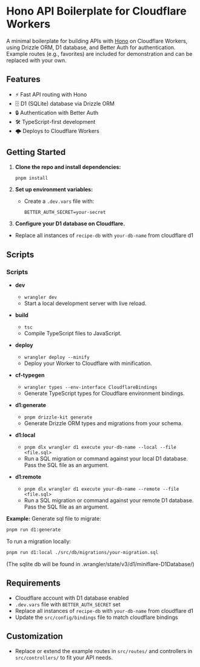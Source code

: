 # Hono API Boilerplate for Cloudflare Workers

A minimal boilerplate for building APIs with [Hono](https://hono.dev/) on Cloudflare Workers, using Drizzle ORM, D1 database, and Better Auth for authentication. Example routes (e.g., favorites) are included for demonstration and can be replaced with your own.

## Features

- ⚡️ Fast API routing with Hono
- 🗄️ D1 (SQLite) database via Drizzle ORM
- 🔒 Authentication with Better Auth
- 🛠️ TypeScript-first development
- 🌩️ Deploys to Cloudflare Workers

## Getting Started

1. **Clone the repo and install dependencies:**
   ```sh
   pnpm install
   ```

2. **Set up environment variables:**
   - Create a `.dev.vars` file with:
     ```
     BETTER_AUTH_SECRET=your-secret
     ```

3. **Configure your D1 database on Cloudflare.**
  - Replace all instances of `recipe-db` with `your-db-name` from cloudflare d1

## Scripts

### Scripts

- **dev**
  - `wrangler dev`
  - Start a local development server with live reload.

- **build**
  - `tsc`
  - Compile TypeScript files to JavaScript.

- **deploy**
  - `wrangler deploy --minify`
  - Deploy your Worker to Cloudflare with minification.

- **cf-typegen**
  - `wrangler types --env-interface CloudflareBindings`
  - Generate TypeScript types for Cloudflare environment bindings.

- **d1:generate**
  - `pnpm drizzle-kit generate`
  - Generate Drizzle ORM types and migrations from your schema.

- **d1:local**
  - `pnpm dlx wrangler d1 execute your-db-name --local --file <file.sql>`
  - Run a SQL migration or command against your local D1 database. Pass the SQL file as an argument.

- **d1:remote**
  - `pnpm dlx wrangler d1 execute your-db-name --remote --file <file.sql>`
  - Run a SQL migration or command against your remote D1 database. Pass the SQL file as an argument.

**Example:**
Generate sql file to migrate:
```sh
pnpm run d1:generate
```

To run a migration locally:

```sh
pnpm run d1:local ./src/db/migrations/your-migration.sql
```

(The sqlite db will be found in .wrangler/state/v3/d1/miniflare-D1Database/<sqlite-file-name>)

## Requirements

- Cloudflare account with D1 database enabled
- `.dev.vars` file with `BETTER_AUTH_SECRET` set
- Replace all instances of `recipe-db` with `your-db-name` from cloudflare d1
- Update the `src/config/bindings` file to match cloudflare bindings

## Customization

- Replace or extend the example routes in `src/routes/` and controllers in `src/controllers/` to fit your API needs.
